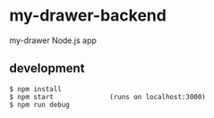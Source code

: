 # my-drawer-backend
 my-drawer Node.js app

## development

    $ npm install
    $ npm start              (runs on localhost:3000)
    $ npm run debug